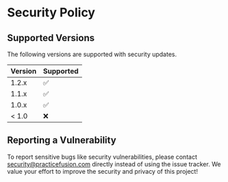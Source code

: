 # Security Policy

## Supported Versions

The following versions are supported with security updates.

| Version | Supported          |
|---------|--------------------|
| 1.2.x   | :white_check_mark: |
| 1.1.x   | :white_check_mark: |
| 1.0.x   | :white_check_mark: |
| < 1.0   | :x:                |

## Reporting a Vulnerability

To report sensitive bugs like security vulnerabilities, please contact security@practicefusion.com directly instead of
using the issue tracker. We value your effort to improve the security and privacy of this project!
